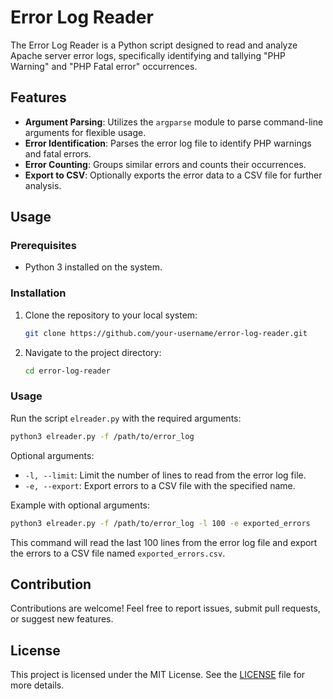 # Error Log Reader

The Error Log Reader is a Python script designed to read and analyze Apache server error logs, specifically identifying and tallying "PHP Warning" and "PHP Fatal error" occurrences.

## Features

- **Argument Parsing**: Utilizes the `argparse` module to parse command-line arguments for flexible usage.
- **Error Identification**: Parses the error log file to identify PHP warnings and fatal errors.
- **Error Counting**: Groups similar errors and counts their occurrences.
- **Export to CSV**: Optionally exports the error data to a CSV file for further analysis.

## Usage

### Prerequisites

- Python 3 installed on the system.

### Installation

1. Clone the repository to your local system:

    ```bash
    git clone https://github.com/your-username/error-log-reader.git
    ```

2. Navigate to the project directory:

    ```bash
    cd error-log-reader
    ```

### Usage

Run the script `elreader.py` with the required arguments:

```bash
python3 elreader.py -f /path/to/error_log
```

Optional arguments:
- `-l, --limit`: Limit the number of lines to read from the error log file.
- `-e, --export`: Export errors to a CSV file with the specified name.

Example with optional arguments:

```bash
python3 elreader.py -f /path/to/error_log -l 100 -e exported_errors
```

This command will read the last 100 lines from the error log file and export the errors to a CSV file named `exported_errors.csv`.

## Contribution

Contributions are welcome! Feel free to report issues, submit pull requests, or suggest new features.

## License

This project is licensed under the MIT License. See the [LICENSE](LICENSE) file for more details.
